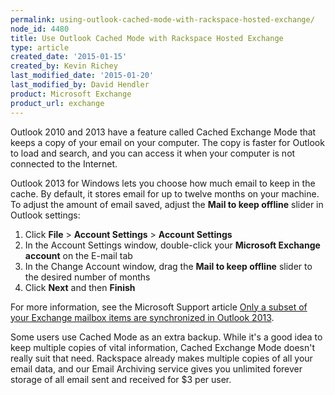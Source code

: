 ```yaml
---
permalink: using-outlook-cached-mode-with-rackspace-hosted-exchange/
node_id: 4480
title: Use Outlook Cached Mode with Rackspace Hosted Exchange
type: article
created_date: '2015-01-15'
created_by: Kevin Richey
last_modified_date: '2015-01-20'
last_modified_by: David Hendler
product: Microsoft Exchange
product_url: exchange
---
```


Outlook 2010 and 2013 have a feature called Cached Exchange Mode that keeps a copy of your 
email on your computer. The copy is faster for Outlook to load and search, and you can 
access it when your computer is not connected to the Internet.

Outlook 2013 for Windows lets you choose how much email to keep in the cache. By default, 
it stores email for up to twelve months on your machine. To adjust the amount of email 
saved, adjust the **Mail to keep offline** slider in Outlook settings:

1.  Click **File** > **Account Settings** > **Account Settings**
2.  In the Account Settings window, double-click your **Microsoft Exchange account** on the E-mail tab
3.  In the Change Account window, drag the **Mail to keep offline** slider to the desired number of months
4.  Click **Next** and then **Finish**

For more information, see the Microsoft Support article 
[Only a subset of your Exchange mailbox items are synchronized in Outlook 2013](http://support.microsoft.com/kb/2733062).

Some users use Cached Mode as an extra backup. While it's a good idea to keep multiple 
copies of vital information, Cached Exchange Mode doesn't really suit that need. Rackspace 
already makes multiple copies of all your email data, and our Email Archiving service gives 
you unlimited forever storage of all email sent and received for $3 per user.
